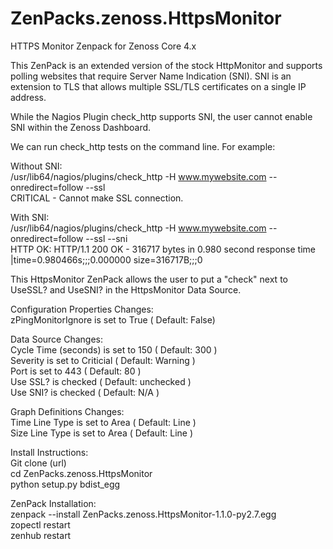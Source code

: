 # ZenPacks.zenoss.HttpsMonitor
HTTPS Monitor Zenpack for Zenoss Core 4.x

This ZenPack is an extended version of the stock HttpMonitor and supports polling websites that require Server Name Indication (SNI). SNI is an extension to TLS that allows multiple SSL/TLS certificates on a single IP address.

While the Nagios Plugin check_http supports SNI, the user cannot enable SNI within the Zenoss Dashboard.

We can run check_http tests on the command line. For example:

Without SNI: \
/usr/lib64/nagios/plugins/check_http -H www.mywebsite.com --onredirect=follow --ssl \
CRITICAL - Cannot make SSL connection.

With SNI: \
/usr/lib64/nagios/plugins/check_http -H www.mywebsite.com --onredirect=follow --ssl --sni \
HTTP OK: HTTP/1.1 200 OK - 316717 bytes in 0.980 second response time |time=0.980466s;;;0.000000 size=316717B;;;0

This HttpsMonitor ZenPack allows the user to put a "check" next to UseSSL? and UseSNI? in the HttpsMonitor Data Source.

Configuration Properties Changes: \
zPingMonitorIgnore is set to True ( Default: False)

Data Source Changes: \
Cycle Time (seconds) is set to 150 ( Default: 300 ) \
Severity is set to Criticial ( Default: Warning ) \
Port is set to 443 ( Default: 80 ) \
Use SSL? is checked ( Default: unchecked ) \
Use SNI? is checked ( Default: N/A ) 

Graph Definitions Changes: \
Time Line Type is set to Area ( Default: Line ) \
Size Line Type is set to Area ( Default: Line ) 

Install Instructions: \
Git clone (url) \
cd ZenPacks.zenoss.HttpsMonitor \
python setup.py bdist_egg

ZenPack Installation: \
zenpack --install ZenPacks.zenoss.HttpsMonitor-1.1.0-py2.7.egg \
zopectl restart \
zenhub restart
